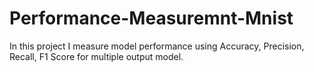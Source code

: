 # Performance-Measuremnt-Mnist
In this project I measure model performance using Accuracy, Precision, Recall, F1 Score for multiple output model.
